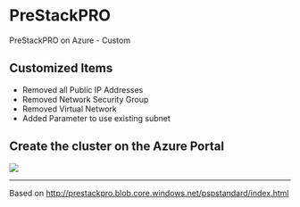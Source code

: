 # PreStackPRO
PreStackPRO on Azure - Custom

## Customized Items

* Removed all Public IP Addresses
* Removed Network Security Group
* Removed Virtual Network
* Added Parameter to use existing subnet

## Create the cluster on the Azure Portal

<a href="https://portal.azure.com/#create/Microsoft.Template/uri/https%3A%2F%2Fraw.githubusercontent.com%2Fderdanu%2FPreStackPRO%2Fmaster%2FmainTemplate.json" target="_blank">
    <img src="http://azuredeploy.net/deploybutton.png"/>
</a>

------

Based on http://prestackpro.blob.core.windows.net/pspstandard/index.html
